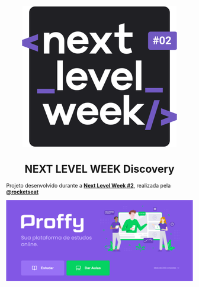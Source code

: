 <p align="center">
  <img src=https://github.com/Vinimoura/RocketSeat-NLW2_Discovery_Proffy/blob/master/nextlevelweek2.svg
       </p>
  
  <h1 align="center">NEXT LEVEL WEEK Discovery</h1>
  <div align center="center"> Projeto desenvolvido durante a <strong><a href="https://nextlevelweek.com/" rel="nofollow"> Next Level Week #2</a></strong>, realizada pela <strong><a href="https://github.com/Rocketseat">@rocketseat</a></strong>
  
  <p align="center">
    <img src=https://github.com/Vinimoura/RocketSeat-NLW2_Discovery_Proffy/blob/master/Home.png
         </p>
 
